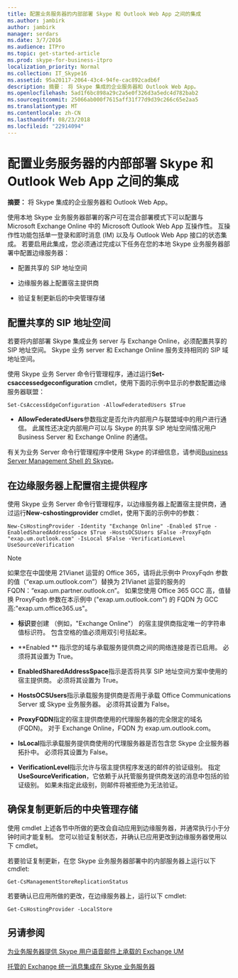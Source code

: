 ```yaml
---
title: 配置业务服务器的内部部署 Skype 和 Outlook Web App 之间的集成
ms.author: jambirk
author: jambirk
manager: serdars
ms.date: 3/7/2016
ms.audience: ITPro
ms.topic: get-started-article
ms.prod: skype-for-business-itpro
localization_priority: Normal
ms.collection: IT_Skype16
ms.assetid: 95a20117-2064-43c4-94fe-cac892cadb6f
description: 摘要： 将 Skype 集成的企业服务器和 Outlook Web App。
ms.openlocfilehash: 5ad1f6bc898a29c2a5e0f326d3a5edc4d782bab2
ms.sourcegitcommit: 25066ab000f7615aff31f77d9d39c266c65e2aa5
ms.translationtype: MT
ms.contentlocale: zh-CN
ms.lasthandoff: 08/23/2018
ms.locfileid: "22914094"
---
```

# <a name="configure-integration-between-on-premises-skype-for-business-server-and-outlook-web-app"></a>配置业务服务器的内部部署 Skype 和 Outlook Web App 之间的集成
 
**摘要：** 将 Skype 集成的企业服务器和 Outlook Web App。
  
使用本地 Skype 业务服务器部署的客户可在混合部署模式下可以配置与 Microsoft Exchange Online 中的 Microsoft Outlook Web App 互操作性。 互操作性功能包括单一登录和即时消息 (IM) 以及与 Outlook Web App 接口的状态集成。 若要启用此集成，您必须通过完成以下任务在您的本地 Skype 业务服务器部署中配置边缘服务器： 
  
- 配置共享的 SIP 地址空间
    
- 边缘服务器上配置宿主提供商
    
- 验证复制更新后的中央管理存储
    
## <a name="configure-a-shared-sip-address-space"></a>配置共享的 SIP 地址空间

若要将内部部署 Skype 集成业务 server 与 Exchange Online，必须配置共享的 SIP 地址空间。 Skype 业务 server 和 Exchange Online 服务支持相同的 SIP 域地址空间。
  
使用 Skype 业务 Server 命令行管理程序，通过运行**Set-csaccessedgeconfiguration** cmdlet，使用下面的示例中显示的参数配置边缘服务器联盟：
  
```
Set-CsAccessEdgeConfiguration -AllowFederatedUsers $True
```

- **AllowFederatedUsers**参数指定是否允许内部用户与联盟域中的用户进行通信。 此属性还决定内部用户可以与 Skype 的共享 SIP 地址空间情况用户 Business Server 和 Exchange Online 的通信。
    
有关为业务 Server 命令行管理程序中使用 Skype 的详细信息，请参阅[Business Server Management Shell 的 Skype](../../manage/management-shell.md)。
  
## <a name="configure-a-hosting-provider-on-the-edge-server"></a>在边缘服务器上配置宿主提供程序

使用 Skype 业务 Server 命令行管理程序，以边缘服务器上配置宿主提供商，通过运行**New-cshostingprovider** cmdlet，使用下面的示例中的参数：
  
```
New-CsHostingProvider -Identity "Exchange Online" -Enabled $True -EnabledSharedAddressSpace $True -HostsOCSUsers $False -ProxyFqdn "exap.um.outlook.com" -IsLocal $False -VerificationLevel UseSourceVerification
```

> [!NOTE]
> 如果您在中国使用 21Vianet 运营的 Office 365，请将此示例中 ProxyFqdn 参数的值（“exap.um.outlook.com”）替换为 21Vianet 运营的服务的 FQDN：“exap.um.partner.outlook.cn”。 如果您使用 Office 365 GCC 高，值替换 ProxyFqdn 参数在本示例中 ("exap.um.outlook.com") 的 FQDN 为 GCC 高:"exap.um.office365.us"。
  
- **标识**要创建 （例如，"Exchange Online"） 的宿主提供商指定唯一的字符串值标识符。 包含空格的值必须用双引号括起来。
    
- **Enabled ** 指示您的域与承载服务提供商之间的网络连接是否已启用。 必须将其设置为 True。
    
- **EnabledSharedAddressSpace**指示是否将共享 SIP 地址空间方案中使用的宿主提供商。 必须将其设置为 True。
    
- **HostsOCSUsers**指示承载服务提供商是否用于承载 Office Communications Server 或 Skype 业务服务器。 必须将其设置为 False。
    
- **ProxyFQDN**指定的宿主提供商使用的代理服务器的完全限定的域名 (FQDN)。 对于 Exchange Online，FQDN 为 exap.um.outlook.com。
    
- **IsLocal**指示承载服务提供商使用的代理服务器是否包含您 Skype 企业服务器拓扑中。 必须将其设置为 False。
    
- **VerificationLevel**指示允许与宿主提供程序发送的邮件的验证级别。 指定**UseSourceVerification**，它依赖于从托管服务提供商发送的消息中包括的验证级别。 如果未指定此级别，则邮件将被拒绝为无法验证。
    
## <a name="verify-replication-of-the-updated-central-management-store"></a>确保复制更新后的中央管理存储

使用 cmdlet 上述各节中所做的更改会自动应用到边缘服务器，并通常执行小于分钟时间才能复制。 您可以验证复制状态，并确认已应用更改到边缘服务器使用以下 cmdlet。
  
若要验证复制更新，在您 Skype 业务服务器部署中的内部服务器上运行以下 cmdlet:
  
```
Get-CsManagementStoreReplicationStatus
```

若要确认已应用所做的更改，在边缘服务器上，运行以下 cmdlet:
  
```
Get-CsHostingProvider -LocalStore
```

## <a name="see-also"></a>另请参阅

[为业务服务器提供 Skype 用户语音邮件上承载的 Exchange UM](http://technet.microsoft.com/library/306d3fb5-231b-4f0b-b8d8-0d9083b5ed77.aspx)
  
[托管的 Exchange 统一消息集成在 Skype 业务服务器](http://technet.microsoft.com/library/f4de0165-da3b-499e-98fc-28ddd0db02d5.aspx)